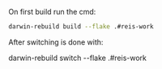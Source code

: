 On first build run the cmd:

```sh
darwin-rebuild build --flake .#reis-work
```

After switching is done with:

darwin-rebuild switch --flake .#reis-work
